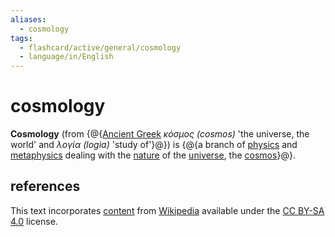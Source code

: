 ```yaml
---
aliases:
  - cosmology
tags:
  - flashcard/active/general/cosmology
  - language/in/English
---
```


# cosmology

__Cosmology__ (from {@{[Ancient Greek](Ancient%20Greek.md) _κόσμος (cosmos)_ 'the universe, the world' and _λογία (logia)_ 'study of'}@}) is {@{a branch of [physics](physics.md) and [metaphysics](metaphysics.md) dealing with the [nature](nature.md) of the [universe](universe.md), the [cosmos](cosmos.md)}@}. <!--SR:!2025-06-11,214,270!2025-06-06,234,330-->

## references

This text incorporates [content](https://en.wikipedia.org/wiki/cosmology) from [Wikipedia](Wikipedia.md) available under the [CC BY-SA 4.0](https://creativecommons.org/licenses/by-sa/4.0/) license.
